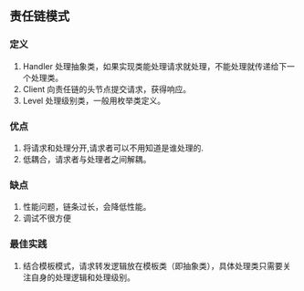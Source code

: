 ## 责任链模式

### 定义

1. Handler 处理抽象类，如果实现类能处理请求就处理，不能处理就传递给下一个处理类。
2. Client 向责任链的头节点提交请求，获得响应。
3. Level 处理级别类，一般用枚举类定义。

### 优点
1. 将请求和处理分开,请求者可以不用知道是谁处理的.
2. 低耦合，请求者与处理者之间解耦。

### 缺点
1. 性能问题，链条过长，会降低性能。
2. 调试不很方便

### 最佳实践
1. 结合模板模式，请求转发逻辑放在模板类（即抽象类），具体处理类只需要关注自身的处理逻辑和处理级别。
